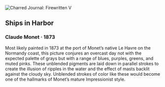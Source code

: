 <div class="artwork-of-the-day">
  <div class="container">
    <div class="img-wrapper">
      <img
        src="https://uploads8.wikiart.org/images/claude-monet/ships-in-harbor.jpg!Large.jpg"
        alt="Charred Journal: Firewritten V" />
    </div>
    <div class="artwork-detail">
      <div class="artwork-origin"> 
        <h2 class="artwork-name">Ships in Harbor</h2>
        <h3 class="artist">
          Claude Monet
                    ·  1873
        </h3>
      </div>
      <p class="description">
        <span class="artwork-description-text ng-binding" ng-bind-html="viewModel.ArtworkOfTheDay.Description | unsafe">Most likely painted in 1873 at the port of Monet’s native Le Havre on the Normandy coast, this picture conjures an overcast day not with the expected palette of grays but with a range of blues, purples, greens, and muted pinks. These unblended pigments are laid down in parallel strokes to create the illusion of ripples in the water and the effect of masts backlit against the cloudy sky. Unblended strokes of color like these would become one of the hallmarks of Monet’s mature Impressionist style.</span>
                        <div class="text-shadow-container" ng-show="showShadow" style=""></div>
      </p>
    </div>
  </div>

</div>
